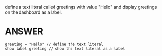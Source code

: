 define a text literal called greetings with value "Hello" and display greetings on the dashboard as a label.  

# ANSWER

```envision
greeting = "Hello" // define the text literal
show label greeting // show the text literal as a label
```